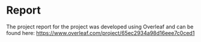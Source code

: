# Report

The project report for the project was developed using Overleaf and can be found here: https://www.overleaf.com/project/65ec2934a98d16eee7c0ced1